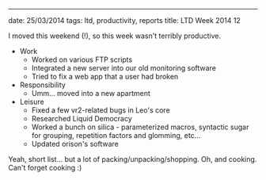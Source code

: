 ---
date: 25/03/2014
tags: ltd, productivity, reports
title: LTD Week 2014 12

I moved this weekend (!), so this week wasn't terribly productive.

  - Work
    - Worked on various FTP scripts
    - Integrated a new server into our old monitoring software
    - Tried to fix a web app that a user had broken
  - Responsibility
    - Umm... moved into a new apartment
  - Leisure
    - Fixed a few vr2-related bugs in Leo's core
    - Researched Liquid Democracy
    - Worked a bunch on silica - parameterized macros, syntactic sugar for grouping, repetition factors and glomming, etc...
    - Updated orison's software

Yeah, short list... but a lot of packing/unpacking/shopping.  Oh, and cooking.  Can't forget cooking :)
